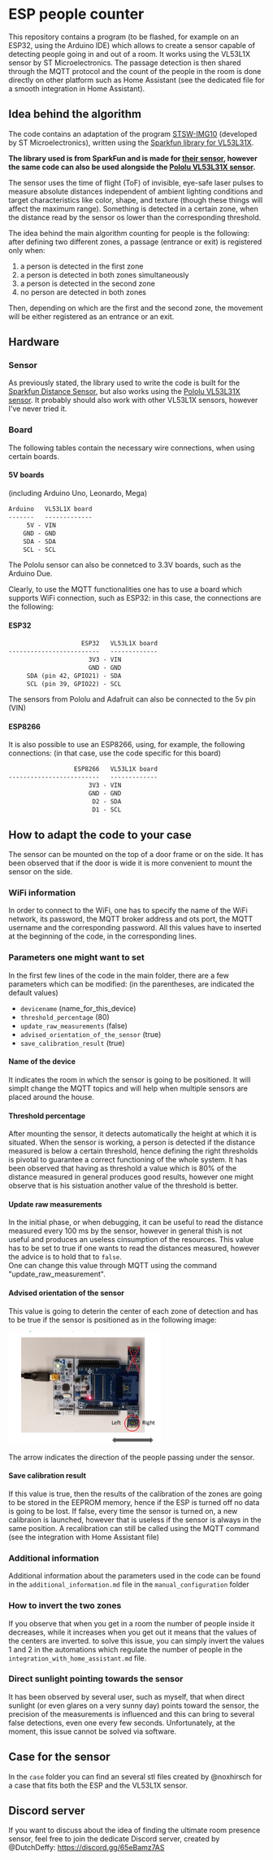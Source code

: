 # ESP people counter

This repository contains a program (to be flashed, for example on an ESP32, using the Arduino IDE) which allows to create a sensor capable of detecting people going in and out of a room. It works using the VL53L1X sensor by ST Microelectronics. The passage detection is then shared through the MQTT protocol and the count of the people in the room is done directly on other platform such as Home Assistant (see the dedicated file for a smooth integration in Home Assistant).

## Idea behind the algorithm

The code contains an adaptation of the program  [STSW-IMG10](https://www.st.com/en/embedded-software/stsw-img010.html) (developed by ST Microelectronics), written using the [Sparkfun library for VL53L31X](https://learn.sparkfun.com/tutorials/qwiic-distance-sensor-vl53l1x-hookup-guide/all).  

**The library used is from SparkFun and is made for [their sensor](https://www.sparkfun.com/products/14722), however the same code can also be used alongside the [Pololu VL53L31X sensor](https://www.pololu.com/product/3415).**

The sensor uses the time of flight (ToF) of invisible, eye-safe laser pulses to measure absolute distances independent of ambient lighting conditions  and target characteristics like color, shape, and texture (though these  things will affect the maximum range).  Something is detected in a certain zone, when the distance read by the sensor os lower than the corresponding threshold. 

The idea behind the main algorithm counting for people is the following: after defining two different zones, a passage (entrance or exit) is registered only when:

1. a person is detected in the first zone
2. a person is detected in both zones simultaneously
3. a person is detected in the second zone
4. no person are detected in both zones

Then, depending on which are the first and the second zone, the movement will be either registered as an entrance or an exit. 

## Hardware

### Sensor

As previously stated, the library used to write the code is built for the [Sparkfun Distance Sensor](https://www.sparkfun.com/products/14722), but also works using the [Pololu VL53L31X sensor](https://www.pololu.com/product/3415).
It probably should also work with other VL53L1X sensors, however I've never tried it.

### Board

The following tables contain the necessary wire connections, when using certain boards.

#### 5V boards

(including Arduino Uno, Leonardo, Mega)

```
Arduino   VL53L1X board
-------   -------------
     5V - VIN
    GND - GND
    SDA - SDA
    SCL - SCL
```

The Pololu sensor can also be connetced to 3.3V boards, such as the Arduino Due.

Clearly, to use the MQTT functionalities one has to use a board which supports WiFi connection, such as ESP32: in this case, the connections are the following:

#### ESP32

```
                    ESP32   VL53L1X board
-------------------------   -------------
                      3V3 - VIN
                      GND - GND
     SDA (pin 42, GPIO21) - SDA
     SCL (pin 39, GPIO22) - SCL
```
The sensors from Pololu and Adafruit can also be connected to the 5v pin (VIN)
#### ESP8266
It is also possible to use an ESP8266, using, for example, the following connections: (in that case, use the code specific for this board)
```
                  ESP8266   VL53L1X board
-------------------------   -------------
                      3V3 - VIN
                      GND - GND
                       D2 - SDA
                       D1 - SCL
```

## How to adapt the code to your case

The sensor can be mounted on the top of a door frame or on the side. It has been observed that if the door is wide it is more convenient to mount the sensor on the side.

### WiFi information

In order to connect to the WiFi, one has to specify the name of the WiFi network, its password, the MQTT broker address and ots port, the MQTT username and the corresponding password. All this values have to inserted at the beginning of the code, in the corresponding lines.

### Parameters one might want to set

In the first few lines of the code in the main folder, there are a few parameters which can be modified: (in the parentheses, are indicated the default values)

- `devicename` (name_for_this_device)
- `threshold_percentage` (80)
- `update_raw_measurements` (false)
- `advised_orientation_of_the_sensor` (true)
- `save_calibration_result` (true)

#### Name of the device
It indicates the room in which the sensor is going to be positioned. It will simplt change the MQTT topics and will help when multiple sensors are placed around the house.

#### Threshold percentage

After mounting the sensor, it detects automatically the height at which it is situated. When the sensor is working, a person is detected if the distance measured is below a certain threshold, hence defining the right thresholds is pivotal to guarantee a correct functioning of the whole system. It has been observed that having as threshold a value which is 80% of the distance measured in general produces good results, however one might observe that is his sistuation another value of the threshold is better.

#### Update raw measurements
In the initial phase, or when debugging, it can be useful to read the distance measured every 100 ms by the sensor, however in general thish is not useful and produces an useless cinsumption of the resources.
This value has to be set to true if one wants to read the distances measured, however the advice is to hold that to `false`.  
One can change this value through MQTT using the command "update_raw_measurement".

#### Advised orientation of the sensor
This value is going to deterin the center of each zone of detection and has to be true if the sensor is positioned as in the following image:
<p float="left">
  <img src="autocalibration/sensor_orientation.png" width="300" />
</p>

The arrow indicates the direction of the people passing under the sensor.

#### Save calibration result
If this value is true, then the results of the calibration of the zones are going to be stored in the EEPROM memory, hence if the ESP is turned off no data is going to be lost. If false, every time the sensor is turned on, a new calibraion is launched, however that is useless if the sensor is always in the same position.
A recalibration can still be called using the MQTT command (see the integration with Home Assistant file)


### Additional information

Additional information about the parameters used in the code can be found in the `additional_information.md` file in the `manual_configuration` folder


### How to invert the two zones
If you observe that when you get in a room the number of people inside it decreases, while it increases when you get out it means that the values of the centers are inverted. to solve this issue, you can simply invert the values 1 and 2 in the automations which regulate the number of people in the `integration_with_home_assistant.md` file.

### Direct sunlight pointing towards the sensor
It has been observed by several user, such as myself, that when direct sunlight (or even glares on a very sunny day) points toward the sensor, the precision of the measurements is influenced and this can bring to several false detections, even one every few seconds. Unfortunately, at the moment, this issue cannot be solved via software.



## Case for the sensor

In the `case` folder you can find an several stl files created by @noxhirsch for a case that fits both the ESP and the VL53L1X sensor.



## Discord server

If you want to discuss about the idea of finding the ultimate room presence sensor, feel free to join the dedicate Discord server, created by @DutchDeffy: https://discord.gg/65eBamz7AS


